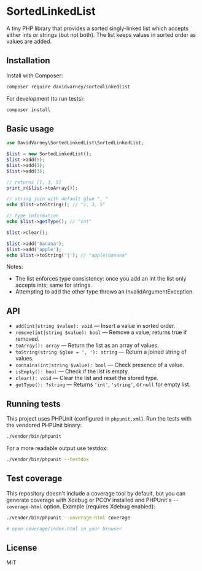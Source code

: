 # SortedLinkedList

A tiny PHP library that provides a sorted singly-linked list which accepts either ints or strings (but not both). The list keeps values in sorted order as values are added.

## Installation

Install with Composer:

```bash
composer require davidvarney/sortedlinkedlist
```

For development (to run tests):

```bash
composer install
```

## Basic usage

```php
use DavidVarney\SortedLinkedList\SortedLinkedList;

$list = new SortedLinkedList();
$list->add(5);
$list->add(1);
$list->add(3);

// returns [1, 3, 5]
print_r($list->toArray());

// string join with default glue ", "
echo $list->toString(); // "1, 3, 5"

// type information
echo $list->getType(); // "int"

$list->clear();

$list->add('banana');
$list->add('apple');
echo $list->toString('|'); // "apple|banana"
```

Notes:
- The list enforces type consistency: once you add an int the list only accepts ints; same for strings.
- Attempting to add the other type throws an InvalidArgumentException.

## API

- `add(int|string $value): void` — Insert a value in sorted order.
- `remove(int|string $value): bool` — Remove a value; returns true if removed.
- `toArray(): array` — Return the list as an array of values.
- `toString(string $glue = ', '): string` — Return a joined string of values.
- `contains(int|string $value): bool` — Check presence of a value.
- `isEmpty(): bool` — Check if the list is empty.
- `clear(): void` — Clear the list and reset the stored type.
- `getType(): ?string` — Returns `'int'`, `'string'`, or `null` for empty list.

## Running tests

This project uses PHPUnit (configured in `phpunit.xml`). Run the tests with the vendored PHPUnit binary:

```bash
./vendor/bin/phpunit
```

For a more readable output use testdox:

```bash
./vendor/bin/phpunit --testdox
```

## Test coverage

This repository doesn't include a coverage tool by default, but you can generate coverage with Xdebug or PCOV installed and PHPUnit's `--coverage-html` option. Example (requires Xdebug enabled):

```bash
./vendor/bin/phpunit --coverage-html coverage

# open coverage/index.html in your browser
```

## License

MIT
